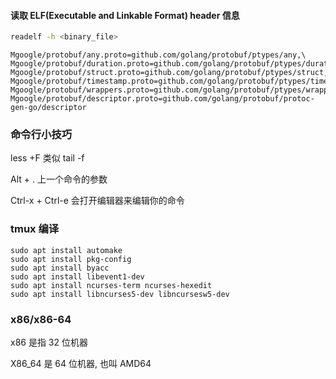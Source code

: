 #### 读取 ELF(Executable and Linkable Format) header 信息

```sh
readelf -h <binary_file>
```



```
Mgoogle/protobuf/any.proto=github.com/golang/protobuf/ptypes/any,\                                           
Mgoogle/protobuf/duration.proto=github.com/golang/protobuf/ptypes/duration,\                                           
Mgoogle/protobuf/struct.proto=github.com/golang/protobuf/ptypes/struct,\                                           
Mgoogle/protobuf/timestamp.proto=github.com/golang/protobuf/ptypes/timestamp,\                                           
Mgoogle/protobuf/wrappers.proto=github.com/golang/protobuf/ptypes/wrappers,\                                           
Mgoogle/protobuf/descriptor.proto=github.com/golang/protobuf/protoc-gen-go/descriptor  
```



### 命令行小技巧

less +F 类似 tail -f 

Alt + . 上一个命令的参数

Ctrl-x + Ctrl-e 会打开编辑器来编辑你的命令



### tmux 编译

```
sudo apt install automake
sudo apt install pkg-config
sudo apt install byacc
sudo apt install libevent1-dev
sudo apt install ncurses-term ncurses-hexedit
sudo apt install libncurses5-dev libncursesw5-dev
```





### x86/x86-64

x86 是指 32 位机器

X86_64 是 64 位机器, 也叫 AMD64